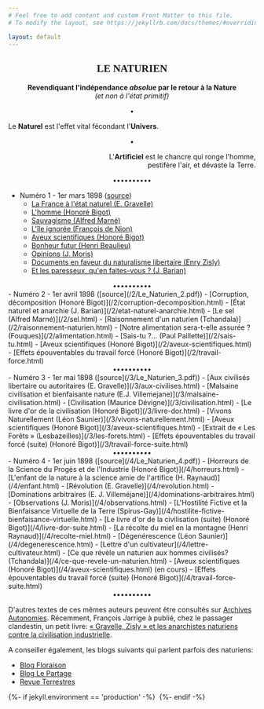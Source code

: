 ```yaml
---
# Feel free to add content and custom Front Matter to this file.
# To modify the layout, see https://jekyllrb.com/docs/themes/#overriding-theme-defaults

layout: default
---
```





<p style="text-align:center;">
    <h2 style="text-align:center;font-family:cursive;">LE NATURIEN</h2>
</p>

<p style="text-align:center">
    <b>Revendiquant l'indépendance <em>absolue</em> par le retour à la Nature</b>
    <br />
    <em>(et non à l'état primitif)</em>
</p>
<div style="text-align:center">•</div>
<p style="text-align:left">
    Le <b>Naturel</b> est l'effet vital fécondant l'<b>Univers</b>.
</p>
<div style="text-align:center">•</div>
<p style="text-align:right">
    L'<b>Artificiel</b> est le chancre qui ronge l'homme, <br />
    pestifère l'air, et dévaste la Terre.
</p>   
<div style="text-align:center">••••••••••</div>

- Numéro 1 - 1er mars 1898 ([source](/1/Le_Naturien_1.pdf))
  - [La France à l'état naturel (E. Gravelle)](/1/la-france-a-letat-naturel.html)
  - [L'homme (Honoré Bigot)](/1/homme.html)
  - [Sauvagisme (Alfred Marné)](/1/sauvagisme.html)
  - [L'île ignorée (François de Nion)](/1/ile-ignoree.html)
  - [Aveux scientifiques (Honoré Bigot)](/1/aveux-scientifiques.html)
  - [Bonheur futur (Henri Beaulieu)](/1/bonheur-futur.html)
  - [Opinions (J. Moris)](/1/opinions.html)
  - [Documents en faveur du naturalisme libertaire (Enry Zisly)](/1/documents.html)
  - [Et les paresseux, qu'en faites-vous ? (J. Barian)](/1/paresseux.html)

<div style="text-align:center">••••••••••</div>
- Numéro 2 - 1er avril 1898 ([source](/2/Le_Naturien_2.pdf))
  - [Corruption, décomposition (Honoré Bigot)](/2/corruption-decomposition.html)
  - [État naturel et anarchie (J. Barian)](/2/etat-naturel-anarchie.html)
  - [Le sel (Alfred Marné)](/2/sel.html)
  - [Raisonnement d'un naturien (Tchandala)](/2/raisonnement-naturien.html)
  - [Notre alimentation sera-t-elle assurée ? (Fouques)](/2/alimentation.html)
  - [Sais-tu ?... (Paul Paillette)](/2/sais-tu.html)
  - [Aveux scientifiques (Honoré Bigot)](/2/aveux-scientifiques.html)
  - [Effets épouventables du travail forcé (Honoré Bigot)](/2/travail-force.html)

<div style="text-align:center">••••••••••</div>
- Numéro 3 - 1er mai 1898 ([source](/3/Le_Naturien_3.pdf))
  - [Aux civilisés libertaire ou autoritaires (E. Gravelle)](/3/aux-civilises.html)
  - [Malsaine civilisation et bienfaisante nature (E.J. Villemejane)](/3/malsaine-civilisation.html)
  - [Civilisation (Maurice Dévigne)](/3/civilisation.html)
  - [Le livre d'or de la civilisation (Honoré Bigot)](/3/livre-dor.html)
  - [Vivons Naturellement (Léon Saunier)](/3/vivons-naturellement.html)
  - [Aveux scientifiques (Honoré Bigot)](/3/aveux-scientifiques.html)
  - [Extrait de &laquo; Les Forêts &raquo; (Lesbazeilles)](/3/les-forets.html)
  - [Effets épouventables du travail forcé (suite) (Honoré Bigot)](/3/travail-force-suite.html)

<div style="text-align:center">••••••••••</div>
- Numéro 4 - 1er juin 1898 ([source](/4/Le_Naturien_4.pdf))
  - [Horreurs de la Science du Progès et de l'Industrie (Honoré Bigot)](/4/horreurs.html) 
  - [L'enfant de la nature à la science amie de l'artifice (H. Raynaud)](/4/enfant.html) 
  - [Révolution (E. Gravelle)](/4/revolution.html) 
  - [Dominations arbitraires (E. J. Villeméjane)](/4/dominations-arbitraires.html) 
  - [Observations (J. Moris)](/4/observations.html)
  - [L'Hostilité Fictive et la Bienfaisance Virtuelle de la Terre (Spirus-Gay)](/4/hostilite-fictive-bienfaisance-virtuelle.html) 
  - [Le livre d'or de la civilisation (suite) (Honoré Bigot)](/4/livre-dor-suite.html) 
  - [La récolte du miel en la montagne (Henri Raynaud)](/4/recolte-miel.html)
  - [Dégenérescence (Léon Saunier)](/4/degenerescence.html) 
  - [Lettre d'un cultivateur](/4/lettre-cultivateur.html) 
  - [Ce que révèle un naturien aux hommes civilisés? (Tchandala)](/4/ce-que-revele-un-naturien.html) 
  - [Aveux scientifiques (Honoré Bigot)](/4/aveux-scientifiques.html) (en cours)
  - [Effets épouventables du travail forcé (suite) (Honoré Bigot)](/4/travail-force-suite.html) 


<div style="text-align:center">••••••••••</div>


D'autres textes de ces mêmes auteurs peuvent être consultés sur [Archives Autonomies](http://archivesautonomies.org/spip.php?rubrique419).
Récemment, François Jarrige à publié, chez le passager clandestin, un petit livre: [&laquo; Gravelle, Zisly &raquo; et les anarchistes naturiens contre la civilisation industrielle](https://www.lepassagerclandestin.fr/catalogue/precurseur-ses-decroissance/gravelle-zisly-et-les-anarchistes-naturiens-contre-la-civilisation-industrielle/).

A conseiller également, les blogs suivants qui parlent parfois des naturiens:
- [Blog Floraison](https://floraisons.blog/)
- [Blog Le Partage](https://www.partage-le.com/)
- [Revue Terrestres](https://www.terrestres.org/)


{%- if jekyll.environment == 'production'  -%}
    <img src="https://dol.roflcopter.fr/h/103RL8nRsoaTU" alt="" />
{%- endif -%}
